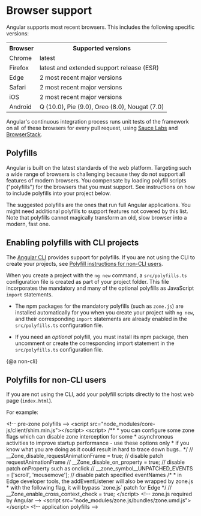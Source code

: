 # Browser support

Angular supports most recent browsers. This includes the following specific versions:

<table>
  <tr>
    <th>Browser</th>
    <th>Supported versions</th>
  </tr>
  <tr>
    <td>Chrome</td>
    <td>latest</td>
  </tr>
  <tr>
    <td>Firefox</td>
    <td>latest and extended support release (ESR)</td>
  </tr>
  <tr>
    <td>Edge</td>
    <td>2 most recent major versions</td>
  </tr>
  <tr>
    <td>Safari</td>
    <td>2 most recent major versions</td>
  </tr>
  <tr>
    <td>iOS</td>
    <td>2 most recent major versions</td>
  </tr>
  <tr>
    <td>Android</td>
    <td>Q (10.0), Pie (9.0), Oreo (8.0), Nougat (7.0)</td>
  </tr>
</table>


<div class="alert is-helpful">

Angular's continuous integration process runs unit tests of the framework on all of these browsers for every pull request,
using [Sauce Labs](https://saucelabs.com/) and
[BrowserStack](https://www.browserstack.com/).

</div>

## Polyfills

Angular is built on the latest standards of the web platform.
Targeting such a wide range of browsers is challenging because they do not support all features of modern browsers.
You compensate by loading polyfill scripts ("polyfills") for the browsers that you must support.
See instructions on how to include polyfills into your project below.

<div class="alert is-important">

The suggested polyfills are the ones that run full Angular applications.
You might need additional polyfills to support features not covered by this list.
Note that polyfills cannot magically transform an old, slow browser into a modern, fast one.

</div>

## Enabling polyfills with CLI projects

The [Angular CLI](cli) provides support for polyfills.
If you are not using the CLI to create your projects, see [Polyfill instructions for non-CLI users](#non-cli).

When you create a project with the `ng new` command, a `src/polyfills.ts` configuration file is created as part of your project folder.
This file incorporates the mandatory and many of the optional polyfills as JavaScript `import` statements.

* The npm packages for the mandatory polyfills (such as `zone.js`) are installed automatically for you when you create your project with `ng new`, and their corresponding `import` statements are already enabled in the `src/polyfills.ts` configuration file.

* If you need an _optional_ polyfill, you must install its npm package, then uncomment or create the corresponding import statement in the `src/polyfills.ts` configuration file.


{@a non-cli}

## Polyfills for non-CLI users

If you are not using the CLI, add your polyfill scripts directly to the host web page (`index.html`).

For example:

<code-example header="src/index.html" language="html">
  &lt;!-- pre-zone polyfills -->
  &lt;script src="node_modules/core-js/client/shim.min.js">&lt;/script>
  &lt;script>
    /**
     * you can configure some zone flags which can disable zone interception for some
     * asynchronous activities to improve startup performance - use these options only
     * if you know what you are doing as it could result in hard to trace down bugs..
     */
    // __Zone_disable_requestAnimationFrame = true; // disable patch requestAnimationFrame
    // __Zone_disable_on_property = true; // disable patch onProperty such as onclick
    // __zone_symbol__UNPATCHED_EVENTS = ['scroll', 'mousemove']; // disable patch specified eventNames
    /*
     * in Edge developer tools, the addEventListener will also be wrapped by zone.js
     * with the following flag, it will bypass `zone.js` patch for Edge
     */
    // __Zone_enable_cross_context_check = true;
  &lt;/script>
  &lt;!-- zone.js required by Angular -->
  &lt;script src="node_modules/zone.js/bundles/zone.umd.js">&lt;/script>
  &lt;!-- application polyfills -->
</code-example>
